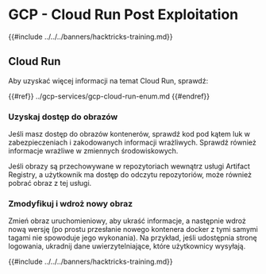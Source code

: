 # GCP - Cloud Run Post Exploitation

{{#include ../../../banners/hacktricks-training.md}}

## Cloud Run

Aby uzyskać więcej informacji na temat Cloud Run, sprawdź:

{{#ref}}
../gcp-services/gcp-cloud-run-enum.md
{{#endref}}

### Uzyskaj dostęp do obrazów

Jeśli masz dostęp do obrazów kontenerów, sprawdź kod pod kątem luk w zabezpieczeniach i zakodowanych informacji wrażliwych. Sprawdź również informacje wrażliwe w zmiennych środowiskowych.

Jeśli obrazy są przechowywane w repozytoriach wewnątrz usługi Artifact Registry, a użytkownik ma dostęp do odczytu repozytoriów, może również pobrać obraz z tej usługi.

### Zmodyfikuj i wdroż nowy obraz

Zmień obraz uruchomieniowy, aby ukraść informacje, a następnie wdroż nową wersję (po prostu przesłanie nowego kontenera docker z tymi samymi tagami nie spowoduje jego wykonania). Na przykład, jeśli udostępnia stronę logowania, ukradnij dane uwierzytelniające, które użytkownicy wysyłają.

{{#include ../../../banners/hacktricks-training.md}}
